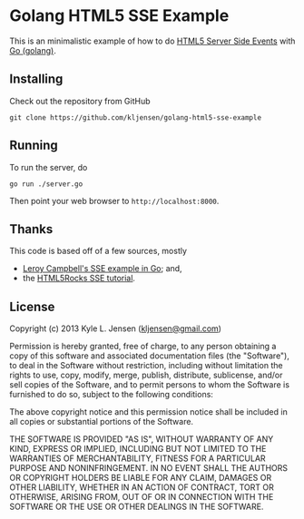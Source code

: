 Golang HTML5 SSE Example
========================

This is an minimalistic example of how to do
[HTML5 Server Side Events](http://en.wikipedia.org/wiki/Server-sent_events)
with [Go (golang)](http://golang.org/).

## Installing

Check out the repository from GitHub

	git clone https://github.com/kljensen/golang-html5-sse-example

## Running

To run the server, do 

	go run ./server.go

Then point your web browser to `http://localhost:8000`.

## Thanks

This code is based off of a few sources, mostly

* [Leroy Campbell's SSE example in Go](https://gist.github.com/artisonian/3836281); and,
* the [HTML5Rocks SSE tutorial](http://www.html5rocks.com/en/tutorials/eventsource/basics/).

 
## License

Copyright (c) 2013 Kyle L. Jensen (kljensen@gmail.com)

Permission is hereby granted, free of charge, to any person obtaining
a copy of this software and associated documentation files (the
"Software"), to deal in the Software without restriction, including
without limitation the rights to use, copy, modify, merge, publish,
distribute, sublicense, and/or sell copies of the Software, and to
permit persons to whom the Software is furnished to do so, subject to
the following conditions:

The above copyright notice and this permission notice shall be
included in all copies or substantial portions of the Software.

THE SOFTWARE IS PROVIDED "AS IS", WITHOUT WARRANTY OF ANY KIND,
EXPRESS OR IMPLIED, INCLUDING BUT NOT LIMITED TO THE WARRANTIES OF
MERCHANTABILITY, FITNESS FOR A PARTICULAR PURPOSE AND NONINFRINGEMENT.
IN NO EVENT SHALL THE AUTHORS OR COPYRIGHT HOLDERS BE LIABLE FOR ANY
CLAIM, DAMAGES OR OTHER LIABILITY, WHETHER IN AN ACTION OF CONTRACT,
TORT OR OTHERWISE, ARISING FROM, OUT OF OR IN CONNECTION WITH THE
SOFTWARE OR THE USE OR OTHER DEALINGS IN THE SOFTWARE.
